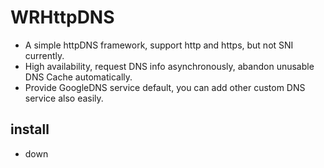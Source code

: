# WRHttpDNS
- A simple httpDNS framework, support http and https, but not SNI currently. 
- High availability, request DNS info asynchronously, abandon unusable DNS Cache automatically.
- Provide GoogleDNS service default, you can add other custom DNS service also easily.

## install
- down 
